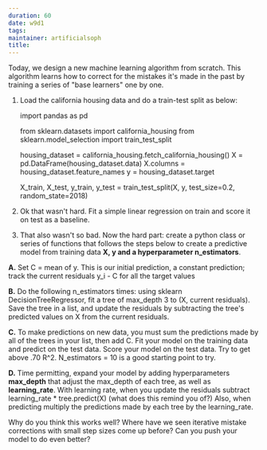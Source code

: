 ```yaml
---
duration: 60
date: w9d1
tags:
maintainer: artificialsoph
title:
---
```


Today, we design a new machine learning algorithm from scratch.
This algorithm learns how to correct for the mistakes it's made in the past by training a series of "base learners" one by one.

1) Load the california housing data and do a train-test split as below:

    import pandas as pd

    from sklearn.datasets import california_housing
    from sklearn.model_selection import train_test_split

    housing_dataset = california_housing.fetch_california_housing()
    X = pd.DataFrame(housing_dataset.data)
    X.columns = housing_dataset.feature_names
    y = housing_dataset.target

    X_train, X_test, y_train, y_test = train_test_split(X, y, test_size=0.2, random_state=2018)


2) Ok that wasn't hard. Fit a simple linear regression on train and score it on test as a baseline.

3) That also wasn't so bad. Now the hard part: create a python class or series of functions that follows the steps below to create a predictive model from training data **X, y and a hyperparameter n_estimators**.

**A.** Set C = mean of y. This is our initial prediction, a constant prediction; track the current residuals y_i - C for all the target values

**B.** Do the following n_estimators times: using sklearn DecisionTreeRegressor, fit a tree of max_depth 3 to (X, current residuals). Save the tree in a list, and update the residuals by subtracting the tree's predicted values on X from the current residuals.

**C.** To make predictions on new data, you must sum the predictions made by all of the trees in your list, then add C. Fit your model on the training data and predict on the test data. Score your model on the test data. Try to get above .70 R^2. N_estimators = 10 is a good starting point to try.

**D.** Time permitting, expand your model by adding hyperparameters **max_depth** that adjust the max_depth of each tree, as well as **learning_rate**. With learning rate, when you update the residuals subtract learning_rate * tree.predict(X) (what does this remind you of?) Also, when predicting multiply the predictions made by each tree by the learning_rate.

Why do you think this works well? Where have we seen iterative mistake corrections with small step sizes come up before? Can you push your model to do even better?
